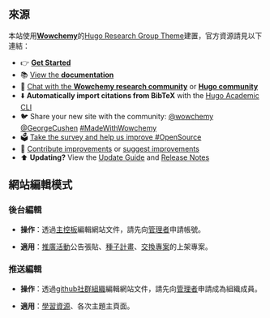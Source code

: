 ## 來源

本站使用[**Wowchemy**](https://wowchemy.com)的[Hugo Research Group Theme](https://github.com/wowchemy/starter-hugo-research-group)建置，官方資源請見以下連結：

- 👉 [**Get Started**](https://wowchemy.com/hugo-themes/)
- 📚 [View the **documentation**](https://wowchemy.com/docs/)
- 💬 [Chat with the **Wowchemy research community**](https://discord.gg/z8wNYzb) or [**Hugo community**](https://discourse.gohugo.io)
- ⬇️ **Automatically import citations from BibTeX** with the [Hugo Academic CLI](https://github.com/wowchemy/hugo-academic-cli)
- 🐦 Share your new site with the community: [@wowchemy](https://twitter.com/wowchemy) [@GeorgeCushen](https://twitter.com/GeorgeCushen) [#MadeWithWowchemy](https://twitter.com/search?q=%23MadeWithWowchemy&src=typed_query)
- 🗳 [Take the survey and help us improve #OpenSource](https://forms.gle/NioD9VhUg7PNmdCAA)
- 🚀 [Contribute improvements](https://github.com/wowchemy/wowchemy-hugo-themes/blob/main/.github/contributing.md) or [suggest improvements](https://github.com/wowchemy/wowchemy-hugo-themes/issues)
- ⬆️ **Updating?** View the [Update Guide](https://wowchemy.com/docs/hugo-tutorials/update/) and [Release Notes](https://github.com/wowchemy/wowchemy-hugo-themes/releases)

## 網站編輯模式

### 後台編輯

- **操作**：透過[主控板](https://tcpsr.netlify.app/admin/)編輯網站文件，請先向[管理者](https://github.com/SCgeeker)申請帳號。

- **適用**：[推廣活動](https://tcpsr.netlify.app/event/)公告張貼、[種子計畫](https://tcpsr.netlify.app/post/)、[交換專案](https://tcpsr.netlify.app/project/)的上架專案。

### 推送編輯

- **操作**：透過[github社群組織](https://github.com/TCPSR)編輯網站文件，請先向[管理者](https://github.com/SCgeeker)申請成為組織成員。

- **適用**：[學習資源](https://tcpsr.netlify.app/course/)、各次主題主頁面。